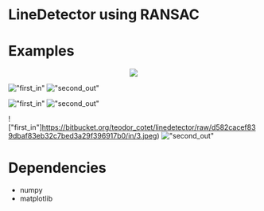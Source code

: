 # LineDetector using RANSAC

# Examples

<p align="center">
  <img src="https://bitbucket.org/teodor_cotet/linedetector/raw/d582cacef839dbaf83eb32c7bed3a29f396917b0/in/1.jpeg"/>
</p>

!["first_in"](https://bitbucket.org/teodor_cotet/linedetector/raw/d582cacef839dbaf83eb32c7bed3a29f396917b0/in/1.jpeg "first_out")
!["second_out"](https://bitbucket.org/teodor_cotet/linedetector/raw/d582cacef839dbaf83eb32c7bed3a29f396917b0/out/1_out.png "second_out")

!["first_in"](https://bitbucket.org/teodor_cotet/linedetector/raw/d582cacef839dbaf83eb32c7bed3a29f396917b0/in/2.jpeg)
!["second_out"](https://bitbucket.org/teodor_cotet/linedetector/raw/d582cacef839dbaf83eb32c7bed3a29f396917b0/out/2_out.png)

!["first_in"]https://bitbucket.org/teodor_cotet/linedetector/raw/d582cacef839dbaf83eb32c7bed3a29f396917b0/in/3.jpeg)
!["second_out"](https://bitbucket.org/teodor_cotet/linedetector/raw/d582cacef839dbaf83eb32c7bed3a29f396917b0/out/3_out.png)
# Dependencies

* numpy
* matplotlib